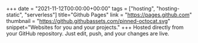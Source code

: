 +++ date = "2021-11-12T00:00:00+00:00" tags = ["hosting", "hosting-static", "serverless"] title="Github Pages" link = "https://pages.github.com" thumbnail = "https://github.githubassets.com/pinned-octocat.svg" snippet="Websites for you and your projects." +++ Hosted directly from your GitHub repository. Just edit, push, and your changes are live.
